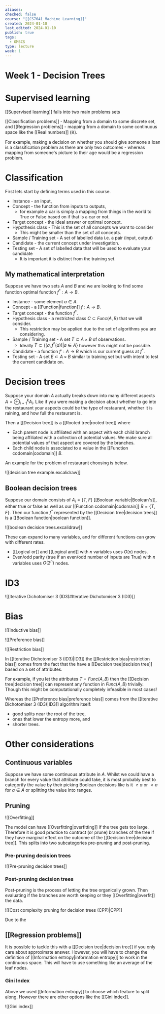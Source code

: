 ```yaml
---
aliases: 
checked: false
course: "[[CS7641 Machine Learning]]"
created: 2024-01-10
last_edited: 2024-01-10
publish: true
tags:
  - OMSCS
type: lecture
week: 1
---
```

# Week 1 - Decision Trees

# Supervised learning

[[Supervised learning]] falls into two main problems sets

[[Classification problems]] - Mapping from a domain to some discrete set, and
[[Regression problems]] - mapping from a domain to some continuous space like the [[Real numbers]] ($\mathbb{R}$).

For example, making a decision on whether you should give someone a loan is a classification problem as there are only two outcomes - whereas mapping from someone's picture to their age would be a regression problem. 

# Classification

First lets start by defining terms used in this course.

- Instance - an input,
- Concept - the function from inputs to outputs,
	- for example a car is simply a mapping from things in the world to True or False based on if that is a car or not.
- Target concept - the ideal answer or optimal concept.
- Hypothesis class - This is the set of all concepts we want to consider
	- This might be smaller than the set of all concepts.
- Sample / Training set - A set of labelled data i.e. a pair (input, output)
- Candidate - the current concept under investigation.
- Testing set - A set of labelled data that will be used to evaluate your candidate
	- It is important it is distinct from the training set.

## My mathematical interpretation

Suppose we have two sets $A$ and $B$ and we are looking to find some function optimal function $f^{\ast}: A \rightarrow B$. 

- Instance - some element $a \in A$.
- Concept - a [[Function|function]] $f: A \rightarrow B$.
- Target concept - the function $f^{\ast}$.
- Hypothesis class - a restricted class $C \subset Func(A,B)$ that we will consider.
	- This restriction may be applied due to the set of algorithms you are considering.
- Sample / Training set - A set $T \subset A \times B$ of observations. 
	- Ideally $T \subset \{(a,f^{\ast}(a)) \vert a \in A\}$ however this might not be possible.
- Candidate - a function $f': A \rightarrow B$ which is our current guess at $f^{\ast}$. 
- Testing set - A set $E \subset A \times B$ similar to training set but with intent to test the current candidate on.

# Decision trees

Suppose your domain $A$ actually breaks down into many different aspects $A = \oplus_{i=1}^k A_i$. Like if you were making a decision about whether to go into the restaurant your aspects could be the type of restaurant, whether it is raining, and how full the restaurant is.

Then a [[Decision tree]] is a [[Rooted tree|rooted tree]] where
- Each parent node is affiliated with an aspect with each child branch being affiliated with a collection of potential values. We make sure all potential values of that aspect are covered by the branches.  
- Each child node is associated to a value in the [[Function codomain|codomain]] $B$.

An example for the problem of restaurant choosing is below.

![[decision tree example.excalidraw]]

## Boolean decision trees

Suppose our domain consists of $A_i = \{T, F\}$ [[Boolean variable|Boolean's]], either true or false as well as our [[Function codomain|codomain]] $B = \{T, F\}$. Then our function $f^{\ast}$ represented by the [[Decision tree|decision trees]] is a [[Boolean function|boolean function]].

![[boolean decision trees.excalidraw]]


These can expand to many variables, and for different functions can grow with different rates.

- [[Logical or]] and [[Logical and]] with $n$ variables uses $O(n)$ nodes.
- Even/odd parity (true if an even/odd number of inputs are True) with $n$ variables uses $O(2^n)$ nodes. 

# ID3

![[Iterative Dichotomiser 3 (ID3)#Iterative Dichotomiser 3 (ID3)]]

# Bias

![[Inductive bias]]

![[Preference bias]]

![[Restriction bias]]

In [[Iterative Dichotomiser 3 (ID3)|ID3]] the [[Restriction bias|restriction bias]] comes from the fact that the have a [[Decision tree|decision tree]] based on a set of attributes. 

For example, if you let the attributes $T = Func(A,B)$ then the [[Decision tree|decision tree]] can represent any function in $Func(A,B)$ trivially. Though this might be computationally completely infeasible in most cases!

Whereas the [[Preference bias|preference bias]] comes from the [[Iterative Dichotomiser 3 (ID3)|ID3]] algorithm itself:
- good splits near the root of the tree,
- ones that lower the entropy more, and
- shorter trees.

# Other considerations

## Continuous variables

Suppose we have some continuous attribute in $A$. Whilst we could have a branch for every value that attribute could take, it is most probably best to categorify the value by their picking Boolean decisions like is it $\geq a$ or $< a$ for $a \in A$ or splitting the value into ranges.

## Pruning

![[Overfitting]]

The model can have [[Overfitting|overfitting]] if the tree gets too large. Therefore it is good practice to contract (or prune) branches of the tree if they have marginal effect on the outcome of the [[Decision tree|decision tree]]. This splits into two subcategories pre-pruning and post-pruning.

### Pre-pruning decision trees

![[Pre-pruning decision trees]]

### Post-pruning decision trees

Post-pruning is the process of letting the tree organically grown. Then evaluating if the branches are worth keeping or they [[Overfitting|overfit]] the data. 

![[Cost complexity pruning for decision trees (CPP)|CPP]]

Due to the 

## [[Regression problems]]

It is possible to tackle this with a [[Decision tree|decision tree]] if you only care about approximate answer. However, you will have to change the definition of [[Information entropy|information entropy]] to work in the continuous space. This will have to use something like an average of the leaf nodes.

### Gini Index

Above we used [[Information entropy]] to choose which feature to split along. However there are other options like the [[Gini index]].

![[Gini index]]